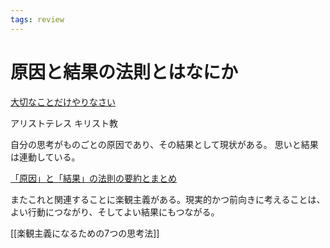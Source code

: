 ```yaml
---
tags: review
---
```


# 原因と結果の法則とはなにか

[大切なことだけやりなさい](大切なことだけやりなさい.md)

アリストテレス
キリスト教

自分の思考がものごとの原因であり、その結果として現状がある。
思いと結果は連動している。

[「原因」と「結果」の法則の要約とまとめ](「原因」と「結果」の法則の要約とまとめ.md)

またこれと関連することに楽観主義がある。現実的かつ前向きに考えることは、よい行動につながり、そしてよい結果にもつながる。

[[楽観主義になるための7つの思考法]]
